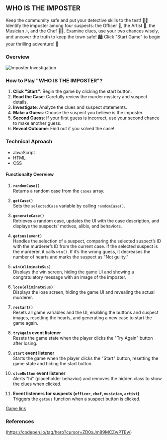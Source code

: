 ## WHO IS THE IMPOSTER 

Keep the commumity safe and put your detective skills to the test! 🕵️‍♀️
Identify the imposter among four suspects: the Officer 🚓, the Artist 🎨, the Musician 🎶, and the Chef 👨‍🍳. Examine clues, use your two chances wisely, and uncover the truth to keep the town safe! 🏙️ Click "Start Game" to begin your thrilling adventure! 🎉

### Overview

![Imposter Investigation](https://github.com/fatemnhm/repository/whoIsTheImposter/characters/hero.webp)




### How to Play "WHO IS THE IMPOSTER"?

1. **Click "Start"**: Begin the game by clicking the start button.
2. **Read the Case**: Carefully review the murder mystery and suspect details.
3. **Investigate**: Analyze the clues and suspect statements.
4. **Make a Guess**: Choose the suspect you believe is the imposter.
5. **Second Guess**: If your first guess is incorrect, use your second chance to make another guess.
6. **Reveal Outcome**: Find out if you solved the case!


### Technical Aproach 

* JavaScript
* HTML
* CSS 

#### Functionalty Overview


1. **`randomCase()`**  
   Returns a random case from the `cases` array.

2. **`getCase()`**  
   Sets the `selectedCase` variable by calling `randomCase()`.

3. **`generateCase()`**  
   Retrieves a random case, updates the UI with the case description, and displays the suspects' motives, alibis, and behaviors.

4. **`getsus(event)`**  
   Handles the selection of a suspect, comparing the selected suspect’s ID with the murderer’s ID from the current case. If the selected suspect is the murderer, it calls `win()`. If it’s the wrong guess, it decreases the number of hearts and marks the suspect as "Not guilty."

5. **`win(eliminateSus)`**  
   Displays the win screen, hiding the game UI and showing a congratulatory message with an image of the imposter.

6. **`lose(eliminateSus)`**  
   Displays the lose screen, hiding the game UI and revealing the actual murderer.

7. **`restart()`**  
   Resets all game variables and the UI, enabling the buttons and suspect images, resetting the hearts, and generating a new case to start the game again.

8. **`tryAgain` event listener**  
   Resets the game state when the player clicks the "Try Again" button after losing.

9. **`start` event listener**  
   Starts the game when the player clicks the "Start" button, resetting the game state and hiding the start button.

10. **`clueButton` event listener**  
    Alerts "hi" (placeholder behavior) and removes the hidden class to show the clues when clicked.

11. **Event listeners for suspects (`officer`, `chef`, `musician`, `artist`)**  
    Triggers the `getsus` function when a suspect button is clicked.


[Game link](https://fatemnhm.github.io/whoIsTheImposter/m)

### References

(https://codepen.io/tag/hero?cursor=ZD0xJm89MCZwPTEw)